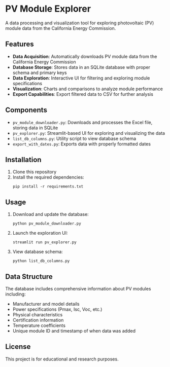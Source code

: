 # PV Module Explorer

A data processing and visualization tool for exploring photovoltaic (PV) module data from the California Energy Commission.

## Features

- **Data Acquisition**: Automatically downloads PV module data from the California Energy Commission
- **Database Storage**: Stores data in an SQLite database with proper schema and primary keys
- **Data Exploration**: Interactive UI for filtering and exploring module specifications
- **Visualization**: Charts and comparisons to analyze module performance
- **Export Capabilities**: Export filtered data to CSV for further analysis

## Components

- `pv_module_downloader.py`: Downloads and processes the Excel file, storing data in SQLite
- `pv_explorer.py`: Streamlit-based UI for exploring and visualizing the data
- `list_db_columns.py`: Utility script to view database schema
- `export_with_dates.py`: Exports data with properly formatted dates

## Installation

1. Clone this repository
2. Install the required dependencies:
   ```
   pip install -r requirements.txt
   ```

## Usage

1. Download and update the database:
   ```
   python pv_module_downloader.py
   ```

2. Launch the exploration UI:
   ```
   streamlit run pv_explorer.py
   ```

3. View database schema:
   ```
   python list_db_columns.py
   ```

## Data Structure

The database includes comprehensive information about PV modules including:
- Manufacturer and model details
- Power specifications (Pmax, Isc, Voc, etc.)
- Physical characteristics
- Certification information
- Temperature coefficients
- Unique module ID and timestamp of when data was added

## License

This project is for educational and research purposes.
